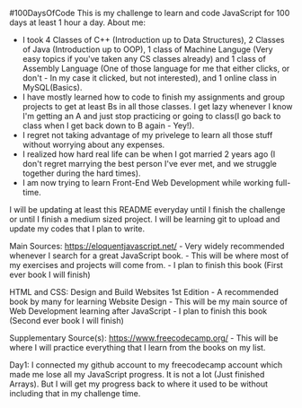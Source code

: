 #100DaysOfCode
This is my challenge to learn and code JavaScript for 100 days at least 1 hour a day.
About me:
- I took 4 Classes of C++ (Introduction up to Data Structures), 2 Classes of Java (Introduction up to OOP), 1 class of Machine Languge (Very easy topics if you've taken any CS classes already) and 1 class of Assembly Language (One of those language for me that either clicks, or don't - In my case it clicked, but not interested), and 1 online class in MySQL(Basics).
- I have mostly learned how to code to finish my assignments and group projects to get at least Bs in all those classes. I get lazy whenever I know I'm getting an A and just stop practicing or going to class(I go back to class when I get back down to B again - Yey!).
- I regret not taking advantage of my privelege to learn all those stuff without worrying about any expenses.
- I realized how hard real life can be when I got married 2 years ago (I don't regret marrying the best person I've ever met, and we struggle together during the hard times).
- I am now trying to learn Front-End Web Development while working full-time.

I will be updating at least this README everyday until I finish the challenge or until I finish a medium sized project.
I will be learning git to upload and update my codes that I plan to write.

Main Sources:
https://eloquentjavascript.net/ - Very widely recommended whenever I search for a great JavaScript book. 
                                - This will be where most of my exercises and projects will come from.
                                - I plan to finish this book (First ever book I will finish)


HTML and CSS: Design and Build Websites 1st Edition - A recommended book by many for learning Website Design
                                                    - This will be my main source of Web Development learning after JavaScript
                                                    - I plan to finish this book (Second ever book I will finish)

Supplementary Source(s):
https://www.freecodecamp.org/   - This will be where I will practice everything that I learn from the books on my list.

Day1: I connected my github account to my freecodecamp account which made me lose all my JavaScript progress.
It is not a lot (Just finished Arrays). But I will get my progress back to where it used to be without including that in my
challenge time.

